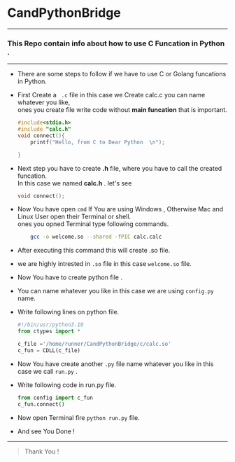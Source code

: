 # CandPythonBridge
----
### This Repo contain info about how to use C Funcation in Python .
___

- There are some steps to follow if we have to use C or Golang funcations in Python.
- First Create a ` .c` file in this case we Create calc.c you can name whatever you like,<br> 
  ones you create file write code without **main funcation** that is important.
  ```c 
  #include<stdio.h>
  #include "calc.h"
  void connect(){
      printf("Hello, from C to Dear Python  \n");

  } 
  ```

- Next step you have to create **.h** file, 
  where you have to call the created funcation.<br>
  In this case we named  **calc.h** .<r>
  let's see 
    ``` c 
    void connect(); 
    ```
- Now You have open `cmd` If You are using Windows , Otherwise Mac and Linux User open their Terminal or shell.<br>
  ones you opned Terminal type following commands.
  ``` bash 
      gcc -o welcome.so --shared -fPIC calc.calc 
  ```
- After executing this command this will create .so file.
- we are highly intrested in `.so` file in this case `welcome.so` file.
- Now You have to create python file .
- You can name whatever you like in this case we are using `config.py` name.
- Write following lines on python file.
    ``` py 
    #!/bin/usr/python3.10
    from ctypes import *

    c_file ='/home/runner/CandPythonBridge/c/calc.so'
    c_fun = CDLL(c_file)

    ``` 
- Now You have create another `.py` file name whatever you like in this case we call `run.py` .
- Write following code in run.py file. 

    ``` py 
    from config import c_fun
    c_fun.connect()

    ```
- Now open Terminal fire ``` python run.py ``` file.
- And see You Done ! 
----
> Thank You ! 
